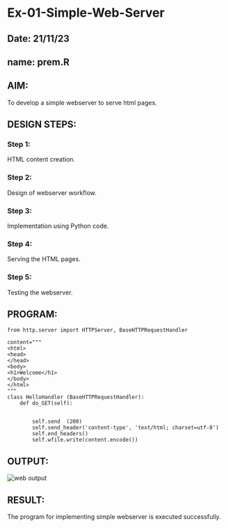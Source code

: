 # Ex-01-Simple-Web-Server
## Date: 21/11/23
## name: prem.R

## AIM:
To develop a simple webserver to serve html pages.

## DESIGN STEPS:
### Step 1: 
HTML content creation.

### Step 2:
Design of webserver workflow.

### Step 3:
Implementation using Python code.

### Step 4:
Serving the HTML pages.

### Step 5:
Testing the webserver.

## PROGRAM:
```
from http.server import HTTPServer, BaseHTTPRequestHandler

content="""
<html>
<head>
</head>
<body>
<h1>Welcome</h1>
</body>
</html>
"""
class HelloHandler (BaseHTTPRequestHandler):
    def do_GET(self):


        self.send  (200)
        self.send_header('content-type', 'text/html; charset=utf-8')
        self.end_headers()
        self.wfile.write(content.encode())
```

## OUTPUT:
![web output](https://github.com/PREM3112/ODD2023-WT-Ex-01-Simple-Web-Server/assets/145449383/e7322458-a0cd-4575-a9e1-a3bd9a4aa8a1)



## RESULT:
The program for implementing simple webserver is executed successfully.
